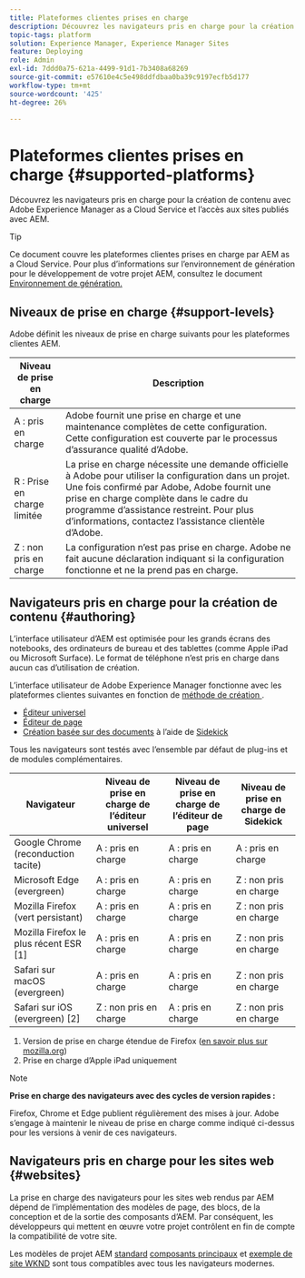```yaml
---
title: Plateformes clientes prises en charge
description: Découvrez les navigateurs pris en charge pour la création de contenu avec Adobe Experience Manager as a Cloud Service et l’accès aux sites publiés avec AEM.
topic-tags: platform
solution: Experience Manager, Experience Manager Sites
feature: Deploying
role: Admin
exl-id: 7ddd0a75-621a-4499-91d1-7b3408a68269
source-git-commit: e57610e4c5e498ddfdbaa0ba39c9197ecfb5d177
workflow-type: tm+mt
source-wordcount: '425'
ht-degree: 26%

---
```


# Plateformes clientes prises en charge {#supported-platforms}

Découvrez les navigateurs pris en charge pour la création de contenu avec Adobe Experience Manager as a Cloud Service et l’accès aux sites publiés avec AEM.

>[!TIP]
>
>Ce document couvre les plateformes clientes prises en charge par AEM as a Cloud Service. Pour plus d’informations sur l’environnement de génération pour le développement de votre projet AEM, consultez le document [Environnement de génération.](/help/implementing/cloud-manager/getting-access-to-aem-in-cloud/build-environment-details.md)

## Niveaux de prise en charge {#support-levels}

Adobe définit les niveaux de prise en charge suivants pour les plateformes clientes AEM.

| Niveau de prise en charge | Description |
|---|---|
| A : pris en charge | Adobe fournit une prise en charge et une maintenance complètes de cette configuration. Cette configuration est couverte par le processus d’assurance qualité d’Adobe. |
| R : Prise en charge limitée  | La prise en charge nécessite une demande officielle à Adobe pour utiliser la configuration dans un projet. Une fois confirmé par Adobe, Adobe fournit une prise en charge complète dans le cadre du programme d’assistance restreint. Pour plus d’informations, contactez l’assistance clientèle d’Adobe. |
| Z : non pris en charge | La configuration n’est pas prise en charge. Adobe ne fait aucune déclaration indiquant si la configuration fonctionne et ne la prend pas en charge. |

## Navigateurs pris en charge pour la création de contenu {#authoring}

L’interface utilisateur d’AEM est optimisée pour les grands écrans des notebooks, des ordinateurs de bureau et des tablettes (comme Apple iPad ou Microsoft Surface). Le format de téléphone n’est pris en charge dans aucun cas d’utilisation de création.

L’interface utilisateur de Adobe Experience Manager fonctionne avec les plateformes clientes suivantes en fonction de [ méthode de création ](/help/edge/overview.md#authoring-method).

* [Éditeur universel](/help/sites-cloud/authoring/universal-editor/authoring.md)
* [Éditeur de page](/help/sites-cloud/authoring/page-editor/introduction.md)
* [Création basée sur des documents](/help/edge/docs/authoring.md) à l’aide de [Sidekick](/help/edge/docs/sidekick.md)

Tous les navigateurs sont testés avec l’ensemble par défaut de plug-ins et de modules complémentaires.

| Navigateur | Niveau de prise en charge de l’éditeur universel | Niveau de prise en charge de l’éditeur de page | Niveau de prise en charge de Sidekick |
|---|---|---|---|
| Google Chrome (reconduction tacite) | A : pris en charge | A : pris en charge | A : pris en charge |
| Microsoft Edge (evergreen) | A : pris en charge | A : pris en charge | Z : non pris en charge |
| Mozilla Firefox (vert persistant) | A : pris en charge | A : pris en charge | Z : non pris en charge |
| Mozilla Firefox le plus récent ESR [1] | A : pris en charge | A : pris en charge | Z : non pris en charge |
| Safari sur macOS (evergreen) | A : pris en charge | A : pris en charge | Z : non pris en charge |
| Safari sur iOS (evergreen) [2] | Z : non pris en charge | A : pris en charge | Z : non pris en charge |

1. Version de prise en charge étendue de Firefox ([en savoir plus sur mozilla.org](https://www.mozilla.org/fr/firefox/enterprise/))
1. Prise en charge d’Apple iPad uniquement

>[!NOTE]
>
>**Prise en charge des navigateurs avec des cycles de version rapides :**
>
>Firefox, Chrome et Edge publient régulièrement des mises à jour. Adobe s’engage à maintenir le niveau de prise en charge comme indiqué ci-dessus pour les versions à venir de ces navigateurs.

## Navigateurs pris en charge pour les sites web {#websites}

La prise en charge des navigateurs pour les sites web rendus par AEM dépend de l’implémentation des modèles de page, des blocs, de la conception et de la sortie des composants d’AEM. Par conséquent, les développeurs qui mettent en œuvre votre projet contrôlent en fin de compte la compatibilité de votre site.

Les modèles de projet AEM [standard](/help/edge/wysiwyg-authoring/edge-dev-getting-started.md#create-github-project) [composants principaux](/help/implementing/developing/components/overview.md#aem-core-components) et [exemple de site WKND](/help/implementing/developing/introduction/develop-wknd-tutorial.md) sont tous compatibles avec tous les navigateurs modernes.
